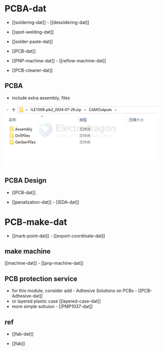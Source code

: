 
# PCBA-dat


- [[soldering-dat]] - [[desoldering-dat]]
  
- [[spot-welding-dat]] 

- [[solder-paste-dat]]

- [[PCB-dat]]





- [[PNP-machine-dat]] - [[reflow-machine-dat]] 

- [[PCB-cleaner-dat]]

## PCBA 

- include extra assembly, files 
  
![](2024-07-31-17-26-21.png)


## PCBA Design 

- [[PCB-dat]]

- [[penalization-dat]] - [[EDA-dat]]


# PCB-make-dat

- [[mark-point-dat]] - [[export-coordinate-dat]]

## make machine 

[[machine-dat]] - [[pnp-machine-dat]]



## PCB protection service 


- for this module, consider add - Adhesive Solutions on PCBs - [[PCB-Adhesive-dat]]
- or layered plastic case [[layered-case-dat]]
- more simple soltuion - [[PMP1037-dat]]

## ref 

- [[fab-dat]] 

- [[fab]]

